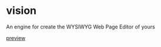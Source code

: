 # vision
An engine for create the WYSIWYG Web Page Editor of yours

[preview](https://static.ucloud.cn/56208f635d4b44dd83d753d9735947fa.mp4)
